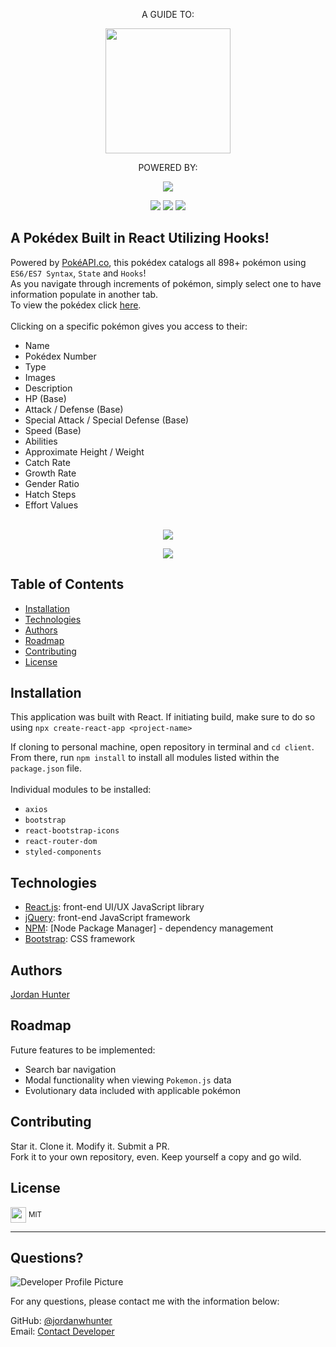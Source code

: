 <p align="center">A GUIDE TO:</p>
<p align="center">
  <img height="200px" src="https://user-images.githubusercontent.com/69367907/105195232-72462e00-5b08-11eb-9bd0-dfa95f8e7e9a.png">
</p> 

<p align="center">
  POWERED BY:
</p> 

<p align="center">
  <img src="https://user-images.githubusercontent.com/69367907/105195979-2647b900-5b09-11eb-9e71-187d0406349e.png">
</p>

<p align="center">
  <img src="https://img.shields.io/badge/JavaScript-95.8%25-blue?style=flat&logo=javascript">
  <img src="https://img.shields.io/badge/HTML5-2.1%25-blue?style=flat&logo=html5">
  <img src="https://img.shields.io/badge/CSS3-2.1%25-blue?style=flat&logo=css3">
</p> 
  
  
  ## A Pokédex Built in React Utilizing Hooks!
  
  
  Powered by <a href="https://pokeapi.co/">PokéAPI.co</a>, this pokédex catalogs all 898+ pokémon using ```ES6/ES7 Syntax```, ```State``` and ```Hooks```!<br> As you navigate through increments of pokémon, simply select one to have information populate in another tab.<br> 
  To view the pokédex click <a href="https://jordanwhunter.github.io/pokedex/" target="_blank">here</a>.
  <br><br>
  Clicking on a specific pokémon gives you access to their:<br>
  * Name
  * Pokédex Number
  * Type
  * Images
  * Description
  * HP (Base)
  * Attack / Defense (Base)
  * Special Attack / Special Defense (Base)
  * Speed (Base)
  * Abilities
  * Approximate Height / Weight
  * Catch Rate
  * Growth Rate
  * Gender Ratio
  * Hatch Steps
  * Effort Values
  <br><br>
  <p align="center">
    <img src="https://user-images.githubusercontent.com/69367907/107819820-c4652280-6d47-11eb-8968-201ea1aa3288.png">
  </p>
  <p align="center">
    <img src="https://user-images.githubusercontent.com/69367907/107819845-d0e97b00-6d47-11eb-8fcd-bc6f909460af.png">
  </p>
  
  ## Table of Contents
  * [Installation](#installation)
  * [Technologies](#technologies)
  * [Authors](#authors)
  * [Roadmap](#roadmap)
  * [Contributing](#contributing)
  * [License](#license)
  
  ## Installation
  This application was built with React. If initiating build, make sure to do so using ```npx create-react-app <project-name>```
  
  If cloning to personal machine, open repository in terminal and ```cd client```. From there, run ```npm install``` to install all modules listed within the ```package.json``` file.<br>
  <br>
  Individual modules to be installed:<br>
  * ```axios```<br>
  * ```bootstrap```<br>
  * ```react-bootstrap-icons```<br>
  * ```react-router-dom```<br>
  * ```styled-components```
  
  ## Technologies
  * <a href="www.reactjs.org" target="_blank">React.js</a>: front-end UI/UX JavaScript library
  * <a href="www.jquery.com" target="_blank">jQuery</a>: front-end JavaScript framework
  * <a href="www.npmjs.com" target="_blank">NPM</a>: [Node Package Manager] - dependency management
  * <a href="www.getbootstrap.com" target="_blank">Bootstrap</a>: CSS framework
  
  ## Authors
  <a href="www.https://github.com/jordanwhunter" target="_blank">Jordan Hunter</a>

  ## Roadmap
  Future features to be implemented:<br>
  * Search bar navigation
  * Modal functionality when viewing ```Pokemon.js``` data
  * Evolutionary data included with applicable pokémon
  
  ## Contributing
  Star it. Clone it. Modify it. Submit a PR. <br>
  Fork it to your own repository, even. Keep yourself a copy and go wild.
  
  ## License
  
  <sub><img width="25px" src="https://user-images.githubusercontent.com/69367907/110377669-ae830e80-8022-11eb-8b8e-483f4ac522df.png"></sub> <sup>MIT</sup>
  
  ---
  
  ## Questions?
  
  ![Developer Profile Picture](https://avatars2.githubusercontent.com/u/69367907?v=4) 
  
  For any questions, please contact me with the information below:
 
  GitHub: [@jordanwhunter](https://api.github.com/users/jordanwhunter)<br>
  Email: <a href = "mailto: jordanwhunter@users.noreply.github.com">Contact Developer</a>
